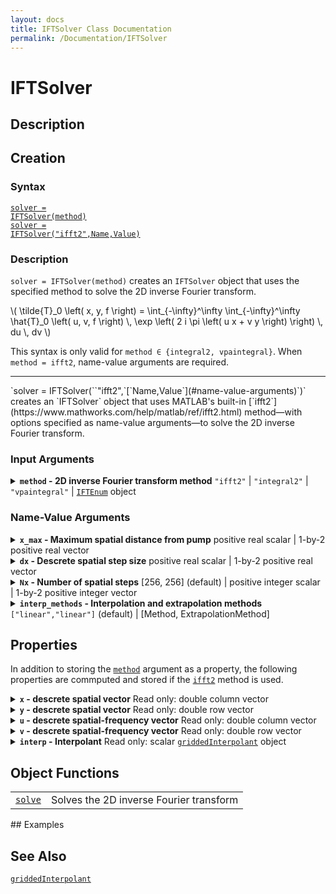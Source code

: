 ```yaml
---
layout: docs
title: IFTSolver Class Documentation
permalink: /Documentation/IFTSolver
---
```


# IFTSolver

## Description

## Creation

### Syntax
<a href="#d1"><code class="hang">solver = IFTSolver(<wbr>method)</code></a><br>
<a href="#d2"><code class="hang">solver = IFTSolver(<wbr>"ifft2",<wbr>Name,<wbr>Value)</code></a>

### Description
<a id="d1"></a>
`solver = IFTSolver(`<wbr>`method)` creates an `IFTSolver` object that uses the specified method to solve the 2D inverse Fourier transform.
<p>
  \(
    \tilde{T}_0 \left( x, y, f \right) = 
    \int_{-\infty}^\infty \int_{-\infty}^\infty 
    \hat{T}_0 \left( u, v, f \right) \, 
    \exp \left( 2 i \pi \left( u x + v y \right) \right) \, du \, dv
  \)
</p>
<p>
  This syntax is only valid for <code>method ∈ {integral2, vpaintegral}</code>.  When <code>method = ifft2</code>, name-value arguments are required.
</p>
<hr>
<a id="d2"></a>
`solver = IFTSolver(`<wbr>`"ifft2",`<wbr>[`Name,Value`](#name-value-arguments)`)` creates an `IFTSolver` object that uses MATLAB's built-in [`ifft2`](https://www.mathworks.com/help/matlab/ref/ifft2.html) method—with options specified as name-value arguments—to solve the 2D inverse Fourier transform.

### Input Arguments

<details class="custom-details" id="method-argument">
    <summary>
        <span class="summary-text">
            <b><code>method</code> - 2D inverse Fourier transform method</b>
            <span class="subline">
              <code>"ifft2"</code> | <code>"integral2"</code> | <code>"vpaintegral"</code> | <a href="{{ '/Documentation/IFTEnum' | relative_url }}"><code>IFTEnum</code></a> object
            </span>
        </span>
    </summary>
    <div>
        <p>
            2D inverse Fourier transform method. When possible, the
            <a href="https://www.mathworks.com/help/matlab/ref/ifft2.html"><code>ifft2</code></a>
            method should be used for its computational efficiency.
            However, if greater accuracy is needed, the
            <a href="https://www.mathworks.com/help/matlab/ref/integral2.html"><code>integral2</code></a> or <a href="[https://www.mathworks.com/help/matlab/ref/integral2.html](https://www.mathworks.com/help/releases/R2025a/symbolic/sym.vpaintegral.html)"><code>vpaintegral</code></a>
            method may be used instead.
        </p>
        <p>
            When <code>method = "ifft2"</code>, name-value arguments must also be provided.
        </p>
        <p>
            <code>char</code> and <code>string</code> inputs are <i>case-insensitive</i> and may be specified as a unique leading substring of any one of the above listed options.
        </p>
        <p>
            <b>Data Types:</b> <code>char</code> | <code>string</code> | <a href="{{ '/Documentation/IFTEnum' | relative_url }}"><code>IFTEnum</code></a>
        </p>
    </div>
</details>

### Name-Value Arguments

<details class="custom-details" id="x_max-argument">
    <summary>
        <span class="summary-text">
            <b><code>x_max</code> - Maximum spatial distance from pump</b>
            <span class="subline">
              positive real scalar | 1-by-2 positive real vector
            </span>
        </span>
    </summary>
    <div>
        <p>
            Maximum spatial distance from the pump in the x- and y-directions used in the 2D inverse fast Fourier transform
            (<a href="https://www.mathworks.com/help/matlab/ref/ifft2.html"><code>ifft2</code></a>).
        </p>
      <p>
        When provided as a scalar, <code>dx</code> is expanded (copied) to a 1-by-2 vector.
      </p>
        <p>
            <b>Data Types:</b> <code>double</code> | <code>single</code>
        </p>
    </div>
</details>

<details class="custom-details" id="dx-argument">
    <summary>
        <span class="summary-text">
            <b><code>dx</code> - Descrete spatial step size</b>
            <span class="subline">
              positive real scalar | 1-by-2 positive real vector
            </span>
        </span>
    </summary>
    <div>
        <p>
            Descrete spatial step size—i.e., sampling period—in the x- and y-directions used in the 2D inverse fast Fourier transform
            (<a href="https://www.mathworks.com/help/matlab/ref/ifft2.html"><code>ifft2</code></a>).
        </p>
      <p>
        When provided as a scalar, <code>dx</code> is expanded (copied) to a 1-by-2 vector.
      </p>
        <p>
          When not provided or when set equal to 0, <code>dx</code> is calculated as <code>x_max / floor(Nx/2)</code>.
        </p>
        <p>
            <b>Data Types:</b> <code>double</code> | <code>single</code>
        </p>
    </div>
</details>

<details class="custom-details" id="Nx-argument">
    <summary>
        <span class="summary-text">
            <b><code>Nx</code> - Number of spatial steps</b>
            <span class="subline">
              [256, 256] (default) | positive integer scalar | 1-by-2 positive integer vector
            </span>
        </span>
    </summary>
    <div>
        <p>
            Number of descrete spatial points—i.e., signal length—in the x- and y-directions used in the 2D inverse fast Fourier transform
            (<a href="https://www.mathworks.com/help/matlab/ref/ifft2.html"><code>ifft2</code></a>).
        </p>
        <p>
            When possible, the value of <code>Nx</code> should have only small prime factors as this results in significantly faster execution of the
            <a href="https://www.mathworks.com/help/matlab/ref/ifft2.html"><code>ifft2</code></a> transform.
        </p>
      <p>
        When provided as a scalar, <code>Nx</code> is expanded (copied) to a 1-by-2 vector.
      </p>
      <p>
        When not provided or when set equal to 0, if both <code>x_max</code> and <code>dx</code> are provided <code>Nx</code> is calculated as <code>floor(x_max/dx) * 2 + 1</code>; otherwise, the default value will be used.
      </p>
        <p>
            <b>Data Types:</b> <code>double</code> | <code>single</code> | <code>int8</code> | <code>int16</code> | <code>int32</code> | <code>uint8</code> | <code>uint16</code> | <code>uint32</code>
        </p>
    </div>
</details>

<details class="custom-details" id="interp_method-argument">
    <summary>
        <span class="summary-text">
            <b><code>interp_methods</code> - Interpolation and extrapolation methods</b>
            <span class="subline">
              <code>["linear","linear"]</code> (default) | [Method, ExtrapolationMethod]
            </span>
        </span>
    </summary>
    <div>
        <p>
            Interpolation and extrapolation methods for the creation of the <a href="#interp-property"><code>interp</code></a> property. See <a href="https://www.mathworks.com/help/releases/R2025a/matlab/ref/griddedinterpolant.html"><code>griddedInterpolant</code></a> input arguments <a href="https://www.mathworks.com/help/releases/R2025a/matlab/ref/griddedinterpolant.html#bvh2cy0-Method"><code>Method</code></a> and <a href="https://www.mathworks.com/help/releases/R2025a/matlab/ref/griddedinterpolant.html#bvh2cy0-ExtrapolationMethod"><code>ExtrapolationMethod</code></a> for a list of available options.
        </p>
      <p>
        If provided as a scalar string or character vector, the input is used for both <code>Method</code> and <code>ExtrapolationMethod</code> (i.e., <code>ExtrapolationMethod = Method</code>)
      </p>
      <p>
        The interpolant will be created using the following command:<br>
      </p>
      <p>
      <code class="hang"><a href="#interp-property">interp</a> = <a href="https://www.mathworks.com/help/releases/R2025a/matlab/ref/griddedinterpolant.html">griddedInterpolant</a>(<wbr>{<a href="#x-property">x</a>,<a href="#y-property">y</a>},<wbr>zeros(<a href="#Nx-argument">Nx</a>(1),<a href="#Nx-argument">Nx</a>(2)),<wbr>interp_method(1),<wbr>interp_method(2))</code>
    </p>
        <p>
            <b>Data Types:</b> character array | cell of character arrays | string array
        </p>
    </div>
</details>

## Properties
In addition to storing the [`method`](#method-argument) argument as a property, the following properties are commputed and stored if the [`ifft2`](https://www.mathworks.com/help/matlab/ref/ifft2.html) method is used.

<details class="custom-details" id="x-property">
    <summary>
        <span class="summary-text">
            <b><code>x</code> - descrete spatial vector</b>
            <span class="subline">
                Read only: double column vector
            </span>
        </span>
    </summary>
    <div>
      <p>
        Descrete spatial vector in the x-direction, calculated as <code>dx(1) * (-floor(Nx(1)/2) : ceil(Nx(1)/2) - 1)</code>.
      </p>
      <p>
        <b>Data Type:</b> <code>double</code>
      </p>
    </div>
</details>

<details class="custom-details" id="y-property">
    <summary>
        <span class="summary-text">
            <b><code>y</code> - descrete spatial vector</b>
            <span class="subline">
                Read only: double row vector
            </span>
        </span>
    </summary>
    <div>
      <p>
        Descrete spatial vector in the y-direction, calculated as <code>dx(2) * (-floor(Nx(2)/2) : ceil(Nx(2)/2) - 1)</code>.
      </p>
      <p>
        <b>Data Type:</b> <code>double</code>
      </p>
    </div>
</details>

<details class="custom-details" id="u-property">
    <summary>
        <span class="summary-text">
            <b><code>u</code> - descrete spatial-frequency vector</b>
            <span class="subline">
                Read only: double column vector
            </span>
        </span>
    </summary>
    <div>
      <p>
        Descrete spatial-frequency vector in the x-direction, calculated as <code>(-floor(Nx(1)/2) : ceil(Nx(1)/2) - 1) / (Nx(1) * dx(1))</code>.
      </p>
      <p>
        <b>Data Type:</b> <code>double</code>
      </p>
    </div>
</details>

<details class="custom-details" id="v-property">
    <summary>
        <span class="summary-text">
            <b><code>v</code> - descrete spatial-frequency vector</b>
            <span class="subline">
                Read only: double row vector
            </span>
        </span>
    </summary>
    <div>
      <p>
        Descrete spatial-frequency vector in the y-direction, calculated as <code>(-floor(Nx(2)/2) : ceil(Nx(2)/2) - 1) / (Nx(2) * dx(2))</code>.
      </p>
      <p>
        <b>Data Type:</b> <code>double</code>
      </p>
    </div>
</details>

<details class="custom-details" id="interp-property">
    <summary>
        <span class="summary-text">
            <b><code>interp</code> - Interpolant</b>
            <span class="subline">
                Read only: scalar <a href="https://www.mathworks.com/help/releases/R2025a/matlab/ref/griddedinterpolant.html"><code>griddedInterpolant</code></a> object
            </span>
        </span>
    </summary>
    <div>
      <p>
        Interpolates between 
      </p>
      <p>
        <b>Data Type:</b> <a href="https://www.mathworks.com/help/releases/R2025a/matlab/ref/griddedinterpolant.html"><code>griddedInterpolant</code></a>
      </p>
    </div>
</details>

## Object Functions
<table>
  <tr>
    <td>
      <a href="{{ '/Documentation/IFTSolver/solve' | relative_url }}"><code>solve</code></a>
    </td>
    <td>
      Solves the 2D inverse Fourier transform
    </td>
  </tr>
</table>
## Examples

## See Also
<a href="https://www.mathworks.com/help/releases/R2025a/matlab/ref/griddedinterpolant.html"><code>griddedInterpolant</code></a>


